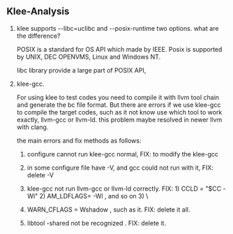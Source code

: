 Klee-Analysis
---------------------

1. klee supports --libc=uclibc  and --posix-runtime two options. what are the difference?

	POSIX is a standard for OS API which made by IEEE. Posix is supported by UNIX, DEC OPENVMS, Linux and Windows NT. 

	libc library provide a large part of POSIX API, 

2. klee-gcc.

	For using klee to test codes you need to compile it with llvm tool chain and generate the bc file format.
	But there are errors if we use klee-gcc to compile the target codes, such as it not know use which tool to work exactly, llvm-gcc or llvm-ld.
	this problem maybe resolved in newer llvm with clang.

	the main errors and fix methods as follows:

	1. configure cannot run klee-gcc normal, FIX: to modify the klee-gcc

	2. in some configure file have -V, and gcc could not run with it, FIX: delete -V

	3. klee-gcc not run llvm-gcc or llvm-ld correctly.
		FIX: 1) CCLD = "$CC -Wl"
			 2) AM_LDFLAGS= -Wl  , and so on
			 3)
			 \
	4. WARN_CFLAGS = Wshadow , such as it. FIX: delete it all.

	5. libtool -shared not be recognized . FIX: delete it.


